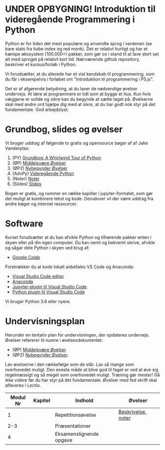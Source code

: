 # UNDER OPBYGNING! Introduktion til videregående Programmering i Python 
Python er for tiden det mest populære og anvendte sprog i verdenen (se bare stats fra tiobe index og red monk). Det er relativt hurtigt og har et kæmpe økosystem (100.000+) pakker, som gør os i stand til at lave stort set alt med sproget på relativt kort tid. 
Nærværende github repository, beskriver et kursus/forløb i Python. 

Vi forudsætter, at du allerede har et vist kendskab til programmering, som du får i eksempelvis i forløbet om "Introduktion til programmering i P5.js".

Det er af afgørende betydning, at du laver de nødvendige øvelser undervejs. At lære at programmere er lidt som at bygge et hus. Kun hvis væggene er solide og sikre kan du begynde at sætte taget på. Øvelserne skal med andre ord hjælpe dig med at sikre, at du har godt nok styr på det fundamentale. 
God arbejdslyst.

# Grundbog, slides og øvelser
Vi bruger uddrag af følgende to gratis og opensource bøger af af Jake Vanderplas: 
1. (PY) [Grundbog: A Whirlwind Tour of Python](https://jakevdp.github.io/WhirlwindTourOfPython/)
2. (ØP) [Middelsvære Øvelser](https://github.com/HenrikSterner/PythonExercises/blob/main/exercises/exercises.ipynb)
3. (ØP2) [Nybegynder Øvelser](https://github.com/HenrikSterner/PythonExercises/blob/main/exercises/easyexercises.ipynb)
4. (AdvPy) [Videregående Python](https://python-course.eu/advanced-python/)
5. (Noter) [Noter](https://github.com/HenrikSterner/PythonForDataScience/tree/master/noter)
6. (Slides) [Slides]((https://github.com/HenrikSterner/Programmering2425/blob/main/slides/slidespython.md))


Bogen er gratis, og rummer en række kapitler i jupyter-formatet, som gør det muligt at kombinere tekst og kode. Derudover vil der være uddrag fra andre bøger og internet ressourcer.

# Software
Kurset forudsætter at du kan afvikle Python og tilhørende pakker enten i skyen eller på din egen computer. 
Du kan nemt og bekvemt skrive, afvikle og sågar dele Python i skyen ved brug af:
- [Google Colab](https://colab.research.google.com/)

Foretrækker du at kode lokalt anbefales VS Code og Anaconda:
- [Visual Studio Code editor ](https://code.visualstudio.com/)
- [Anaconda](https://www.anaconda.com/products/individual) 
- [Jupyter-plugin til Visual Studio Code](https://marketplace.visualstudio.com/items?itemName=ms-toolsai.jupyter). 
- [Python plugin til Visual Studio Code](https://marketplace.visualstudio.com/items?itemName=ms-python.python)

Vi bruger Python 3.8 eller nyere.

# Undervisningsplan
Herunder en tentativ plan for undervisningen, der opdateres undervejs. Øvelser refererer til numre i øvelsesdokumentet: 
- (ØP) [Middelsvære Øvelser](https://github.com/HenrikSterner/PythonExercises/blob/main/exercises/exercises.ipynb)
- (ØP2) [Nybegynder Øvelser](https://github.com/HenrikSterner/PythonExercises/blob/main/exercises/exercises.ipynb). 

Lav øvelserne i den rækkefølge som de står. Lav så mange som overhovedet muligt. Den eneste måde at blive god til faget er ved at øve sig regelmæssigt og så meget som overhovedet muligt. Træning gør mester! Gå ikke videre før du har styr på det fundamentale. Øvelser med fed skrift skal afleveres i Lectio.



Modul Nr       | Kapitel     | Indhold                     | Øvelser     |
----------- | ----------- | ----------------------------| ----------- |
1          |        | Repetitionsøvelse |   [Beskrivelse](https://github.com/HenrikSterner/Programmering2425/blob/main/materialer/repetition.md), [noter](https://github.com/HenrikSterner/Programmering2425/blob/main/slides/slidespython.md)         |
2-3          |        | Præsentationer |            |
4          |        | Eksamenslignende opgave |            |
